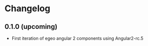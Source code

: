 # Changelog

## 0.1.0 (upcoming)

* First iteration of egeo angular 2 components using Angular2-rc.5
